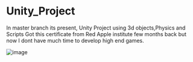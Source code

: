 # Unity_Project
In master branch its present,
Unity Project using 3d objects,Physics and Scripts
Got this certificate from Red Apple institute few months back but now I dont have much time to develop high end games.


![image](https://user-images.githubusercontent.com/94695634/176986753-10f4ad66-cf43-4348-8d40-b81563c122cc.png)


